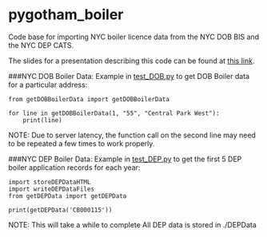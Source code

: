 # pygotham_boiler
Code base for importing NYC boiler licence data from the NYC DOB BIS and the NYC DEP CATS.

The slides for a presentation describing this code can be found at [this link](https://docs.google.com/presentation/d/1hY2lQsHEirp1SxdUd9F1-WSxGsUWcq0QxQc5Pa5s4Eg/edit?usp=sharing).


###NYC DOB Boiler Data:
Example in [test_DOB.py](https://github.com/dtom90/pygotham_boiler/blob/master/test_DOB.py) to get DOB Boiler data for a particular address:
```
from getDOBBoilerData import getDOBBoilerData

for line in getDOBBoilerData(1, "55", "Central Park West"):
    print(line)
```
NOTE: Due to server latency, the function call on the second line may need to be repeated a few times to work properly.

###NYC DEP Boiler Data:
Example in [test_DEP.py](https://github.com/dtom90/pygotham_boiler/blob/master/test_DEP.py) to get the first 5 DEP boiler application records for each year:
```
import storeDEPDataHTML
import writeDEPDataFiles
from getDEPData import getDEPData

print(getDEPData('CB000115'))
```
NOTE: This will take a while to complete
All DEP data is stored in ./DEPData